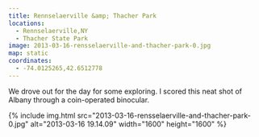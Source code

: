 ```yaml
---
title: Rennselaerville &amp; Thacher Park
locations:
  - Rennselaerville,NY
  - Thacher State Park
image: 2013-03-16-rensselaerville-and-thacher-park-0.jpg
map: static
coordinates:
  - -74.0125265,42.6512778
---
```


We drove out for the day for some exploring. I scored this neat shot of Albany through a coin-operated binocular.

<div class="photos">

{% include img.html src="2013-03-16-rensselaerville-and-thacher-park-0.jpg" alt="2013-03-16 19.14.09" width="1600" height="1600" %}

</div>
